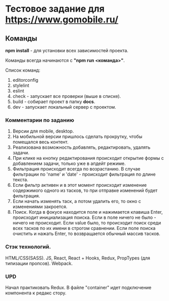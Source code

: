 # Тестовое задание для <b>https://www.gomobile.ru/</b>

## Команды
<b>npm install</b> - для установки всех зависимостей проекта.

Команды всегда начинаются с <b>"npm run <команда>"</b>.

Список команд:
  1. editorconfig
  2. stylelint
  3. eslint
  4. check - запускает все проверки (выше в списке).
  5. build - собирает проект в папку <b>docs</b>.
  6. dev - запускает локальный сервер с проектом.

### Комментарии по заданию

1. Версии для mobile, desktop.
2. На мобильной версии пришлось сделать прокрутку, чтобы помещался весь контент.
3. Реализована возможность добавлять, редактировать, удалять задачи.
4. При клике на кнопку редактирования происходит открытие формы с добавлением задачи, только уже в апдейт режиме.
5. Фильтрация происходит всегда по возрастанию. В случае фильтрации по 'name' и 'date' - происходит фильтрация по длине текста.
6. Если фильтр активен и в этот момент происходит изменение содержимого одного из тасков, то при отправке изменений будет фильтрация.
7. Если начать изменять таск, а потом удалить его, то окно с изменениями закроется.
8. Поиск. Когда в фокусе находится поле и нажимается клавиша Enter, происходит инициализация поиска. Если в поле ничего не было - ничего не происходит. Если value было, то
  происходит поиск среди всех тасков по их имени в строгом сравнении. Если поле поиска очистить и нажать Enter, то возвращается обычный массив тасков.

### Стэк технологий.
  HTML/CSS(SASS).
  JS, React, React + Hooks, Redux, PropTypes (для типизации пропсов).
  Webpack.

### UPD

Начал практиковать Redux. 
В файле "container" идет подключение компонента к редакс стору.
